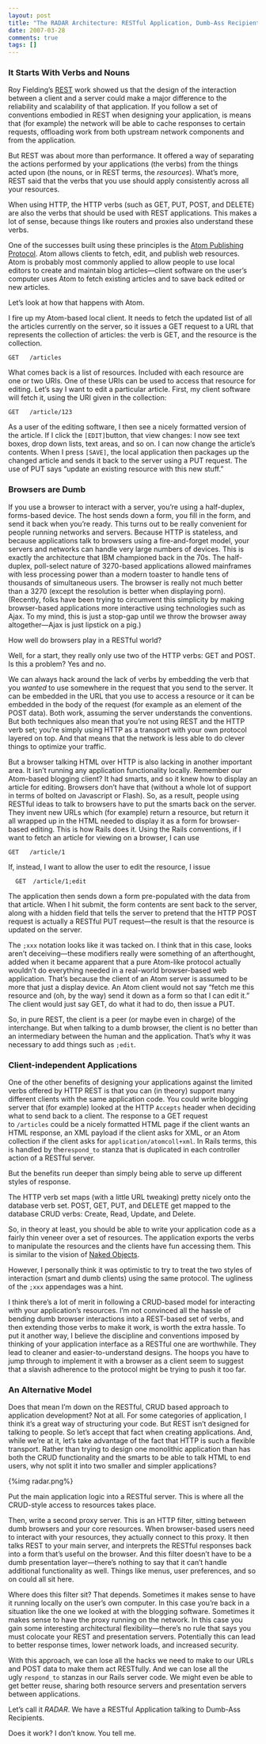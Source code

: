 ```yaml
---
layout: post
title: "The RADAR Architecture: RESTful Application, Dumb-Ass Recipient"
date: 2007-03-28
comments: true
tags: []
---
```


### It Starts With Verbs and Nouns

Roy Fielding’s <a
href="http://roy.gbiv.com/pubs/dissertation/top.htm">REST</a> work
showed us that the design of the interaction between a client and a
server could make a major difference to the reliability and
scalability of that application. If you follow a set of conventions
embodied in REST when designing your application, is means that (for
example) the network will be able to cache responses to certain
requests, offloading work from both upstream network components and
from the application.

But REST was about more than performance. It offered a way of
separating the actions performed by your applications (the verbs) from
the things acted upon (the nouns, or in REST terms,
the _resources_). What’s more, REST said that the verbs that you use
should apply consistently across all your resources.

When using HTTP, the HTTP verbs (such as GET, PUT, POST, and DELETE)
are also the verbs that should be used with REST applications. This
makes a lot of sense, because things like routers and proxies also
understand these verbs.

One of the successes built using these principles is the <a
href="http://bitworking.org/projects/atom/">Atom Publishing
Protocol</a>. Atom allows clients to fetch, edit, and publish web
resources. Atom is probably most commonly applied to allow people to
use local editors to create and maintain blog articles—client software
on the user’s computer uses Atom to fetch existing articles and to
save back edited or new articles.

Let’s look at how that happens with Atom.

I fire up my Atom-based local client. It needs to fetch the updated
list of all the articles currently on the server, so it issues a GET
request to a URL that represents the collection of articles: the verb
is GET, and the resource is the collection.

```
GET   /articles

```

What comes back is a list of resources. Included with each resource
are one or two URIs. One of these URIs can be used to access that
resource for editing. Let’s say I want to edit a particular
article. First, my client software will fetch it, using the URI given
in the collection:

```
GET   /article/123

```

As a user of the editing software, I then see a nicely formatted
version of the article. If I click the `[EDIT]`button, that view
changes: I now see text boxes, drop down lists, text areas, and so
on. I can now change the article’s contents. When I press `[SAVE]`,
the local application then packages up the changed article and sends
it back to the server using a PUT request. The use of PUT says “update
an existing resource with this new stuff.”


### Browsers are Dumb

If you use a browser to interact with a server, you’re using a
half-duplex, forms-based device. The host sends down a form, you fill
in the form, and send it back when you’re ready. This turns out to be
really convenient for people running networks and servers. Because
HTTP is stateless, and because applications talk to browsers using a
fire-and-forget model, your servers and networks can handle very large
numbers of devices. This is exactly the architecture that IBM
championed back in the 70s. The half-duplex, poll-select nature of
3270-based applications allowed mainframes with less processing power
than a modern toaster to handle tens of thousands of simultaneous
users. The browser is really not much better than a 3270 (except the
resolution is better when displaying porn). (Recently, folks have been
trying to circumvent this simplicity by making browser-based
applications more interactive using technologies such as Ajax. To my
mind, this is just a stop-gap until we throw the browser away
altogether—Ajax is just lipstick on a pig.)

How well do browsers play in a RESTful world?

Well, for a start, they really only use two of the HTTP verbs: GET and
POST. Is this a problem? Yes and no.

We can always hack around the lack of verbs by embedding the verb that
you _wanted_ to use somewhere in the request that you send to the
server. It can be embedded in the URL that you use to access a
resource or it can be embedded in the body of the request (for example
as an element of the POST data). Both work, assuming the server
understands the conventions. But both techniques also mean that you’re
not using REST and the HTTP verb set; you’re simply using HTTP as a
transport with your own protocol layered on top. And that means that
the network is less able to do clever things to optimize your traffic.

But a browser talking HTML over HTTP is also lacking in another
important area. It isn’t running any application functionality
locally. Remember our Atom-based blogging client? It had smarts, and
so it knew how to display an article for editing. Browsers don’t have
that (without a whole lot of support in terms of bolted on Javascript
or Flash). So, as a result, people using RESTful ideas to talk to
browsers have to put the smarts back on the server. They invent new
URLs which (for example) return a resource, but return it all wrapped
up in the HTML needed to display it as a form for browser-based
editing. This is how Rails does it. Using the Rails conventions, if I
want to fetch an article for viewing on a browser, I can use

```
GET   /article/1

```

If, instead, I want to allow the user to edit the resource, I issue

```
  GET  /article/1;edit

```

The application then sends down a form pre-populated with the data
from that article. When I hit submit, the form contents are sent back
to the server, along with a hidden field that tells the server to
pretend that the HTTP POST request is actually a RESTful PUT
request—the result is that the resource is updated on the server.

The `;xxx` notation looks like it was tacked on. I think that in this
case, looks aren’t deceiving—these modifiers really were something of
an afterthought, added when it became apparent that a pure Atom-like
protocol actually wouldn’t do everything needed in a real-world
browser-based web application. That’s because the client of an Atom
server is assumed to be more that just a display device. An Atom
client would not say “fetch me this resource and (oh, by the way) send
it down as a form so that I can edit it.” The client would just say
GET, do what it had to do, then issue a PUT.

So, in pure REST, the client is a peer (or maybe even in charge) of
the interchange. But when talking to a dumb browser, the client is no
better than an intermediary between the human and the
application. That’s why it was necessary to add things such
as `;edit`.


### Client-independent Applications

One of the other benefits of designing your applications against the
limited verbs offered by HTTP REST is that you can (in theory) support
many different clients with the same application code. You could write
blogging server that (for example) looked at the HTTP `Accepts` header
when deciding what to send back to a client. The response to a GET
request to `/articles` could be a nicely formatted HTML page if the
client wants an HTML response, an XML payload if the client asks for
XML, or an Atom collection if the client asks
for `application/atomcoll+xml`. In Rails terms, this is handled by
the`respond_to` stanza that is duplicated in each controller action of
a RESTful server.

But the benefits run deeper than simply being able to serve up
different styles of response.

The HTTP verb set maps (with a little URL tweaking) pretty nicely onto
the database verb set. POST, GET, PUT, and DELETE get mapped to the
database CRUD verbs: Create, Read, Update, and Delete.

So, in theory at least, you should be able to write your application
code as a fairly thin veneer over a set of resources. The application
exports the verbs to manipulate the resources and the clients have fun
accessing them. This is similar to the vision of <a
href="http://nakedobjects.org/wiki/Main_Page">Naked Objects</a>.

However, I personally think it was optimistic to try to treat the two
styles of interaction (smart and dumb clients) using the same
protocol. The ugliness of the `;xxx` appendages was a hint.

I think there’s a lot of merit in following a CRUD-based model for
interacting with your application’s resources. I’m not convinced all
the hassle of bending dumb browser interactions into a REST-based set
of verbs, and then extending those verbs to make it work, is worth the
extra hassle. To put it another way, I believe the discipline and
conventions imposed by thinking of your application interface as a
RESTful one are worthwhile. They lead to cleaner and
easier-to-understand designs. The hoops you have to jump through to
implement it with a browser as a client seem to suggest that a slavish
adherence to the protocol might be trying to push it too far.

### An Alternative Model

Does that mean I’m down on the RESTful, CRUD based approach to
application development? Not at all. For some categories of
application, I think it’s a great way of structuring your code. But
REST isn’t designed for talking to people. So let’s accept that fact
when creating applications. And, while we’re at it, let’s take
advantage of the fact that HTTP is such a flexible transport. Rather
than trying to design one monolithic application than has both the
CRUD functionality and the smarts to be able to talk HTML to end
users, why not split it into two smaller and simpler applications?

{%img radar.png%}

Put the main application logic into a RESTful server. This is where
all the CRUD-style access to resources takes place.

Then, write a second proxy server. This is an HTTP filter, sitting
between dumb browsers and your core resources. When browser-based
users need to interact with your resources, they actually connect to
this proxy. It then talks REST to your main server, and interprets the
RESTful responses back into a form that’s useful on the browser. And
this filter doesn’t have to be a dumb presentation layer—there’s
nothing to say that it can’t handle additional functionality as
well. Things like menus, user preferences, and so on could all sit
here.

Where does this filter sit? That depends. Sometimes it makes sense to
have it running locally on the user’s own computer. In this case
you’re back in a situation like the one we looked at with the blogging
software. Sometimes it makes sense to have the proxy running on the
network. In this case you gain some interesting architectural
flexibility—there’s no rule that says you must colocate your REST and
presentation servers. Potentially this can lead to better response
times, lower network loads, and increased security.

With this approach, we can lose all the hacks we need to make to our
URLs and POST data to make them act RESTfully. And we can lose all the
ugly `respond_to` stanzas in our Rails server code. We might even be
able to get better reuse, sharing both resource servers and
presentation servers between applications.

Let’s call it _RADAR_. We have a RESTful Application talking to
Dumb-Ass Recipients.

Does it work? I don’t know. You tell me.

